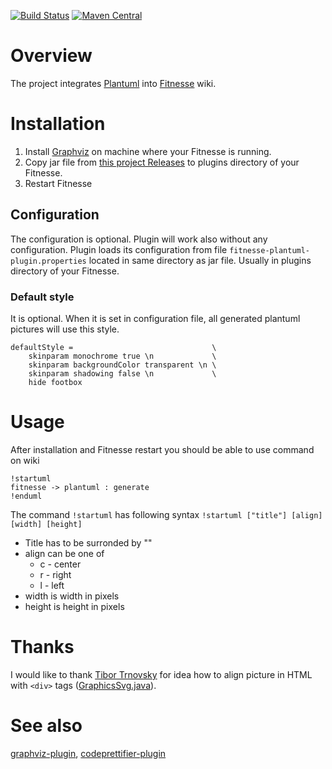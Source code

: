 [![Build Status](https://travis-ci.org/ZsZs/fitnesse-plantuml-plugin.svg?branch=master)](https://travis-ci.org/ZsZs/fitnesse-plantuml-plugin)
[![Maven Central](https://maven-badges.herokuapp.com/maven-central/com.processpuzzle.fitnesse/fitnesse-plantuml-plugin/badge.svg?style=flat-square)](https://maven-badges.herokuapp.com/maven-central/com.processpuzzle.fitnesse/fitnesse-plantuml-plugin/)

# Overview

The project integrates [Plantuml](http://plantuml.com/) into [Fitnesse](http://www.fitnesse.org/) wiki.

# Installation

1. Install [Graphviz](http://www.graphviz.org/Download.php) on machine where your Fitnesse is running.
2. Copy jar file from [this project Releases](https://github.com/sbellus/fitnesse-plantuml-plugin/releases) to plugins directory of your Fitnesse.
3. Restart Fitnesse

## Configuration

The configuration is optional. Plugin will work also without any configuration.
Plugin loads its configuration from file ```fitnesse-plantuml-plugin.properties``` located in same directory as jar file. Usually in plugins directory of your Fitnesse.

### Default style
It is optional. When it is set in configuration file, all generated plantuml pictures will use this style. 
```
defaultStyle =                               \
    skinparam monochrome true \n             \
    skinparam backgroundColor transparent \n \
    skinparam shadowing false \n             \
    hide footbox 
```

# Usage

After installation and Fitnesse restart you should be able to use command on wiki
```
!startuml
fitnesse -> plantuml : generate
!enduml
```

The command ```!startuml``` has following syntax ```!startuml ["title"] [align] [width] [height]```
* Title has to be surronded by "" 
* align can be one of
  * c - center
  * r - right
  * l - left
* width is width in pixels 
* height is height in pixels

# Thanks
I would like to thank [Tibor Trnovsky](https://sk.linkedin.com/in/tibor-trnovsky-b9774744) for idea how to align picture in HTML with ```<div>``` tags ([GraphicsSvg.java](https://github.com/sbellus/fitnesse-plantuml-plugin/blob/master/src/main/java/com/github/sbellus/fitnesse/plantuml/graphics/GraphicsSvg.java)).

# See also
[graphviz-plugin](https://github.com/sbellus/fitnesse-graphviz-plugin), [codeprettifier-plugin](https://github.com/sbellus/fitnesse-codeprettifier-plugin)
